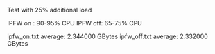 Test with 25% additional load

IPFW on : 90-95% CPU
IPFW off: 65-75% CPU

ipfw_on.txt average: 2.344000 GBytes
ipfw_off.txt average: 2.332000 GBytes
